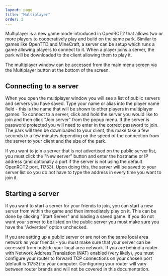 ```yaml
---
layout: page
title: "Multiplayer"
order: 2
---
```


Multiplayer is a new game mode introduced in OpenRCT2 that allows two or more players to cooperatively play and build on the same park. Similar to games like OpenTTD and MineCraft, a server can be setup which runs a game allowing players to connect to it. When a player joins a server, the park will be downloaded to the client allowing them to play it.

The multiplayer window can be accessed from the main menu screen via the Multiplayer button at the bottom of the screen.

## Connecting to a server

When you open the multiplayer window you will see a list of public servers and servers you have saved. Type your name or alias into the player name field - this is the name that will be shown to other players in multiplayer games. To connect to a server, click and hold the server you would like to join and then click "Join server" from the popup menu. If the server is password protected you will need to enter in the correct password to join. The park will then be downloaded to your client, this make take a few seconds to a few minutes depending on the speed of the connection from the server to your client and the size of the park.

If you want to join a server that is not advertised on the public server list, you must click the "New server" button and enter the hostname or IP address (and optionally a port if the server is not using the default OpenRCT2 port, 11753). Upon doing this, the server will be saved to your server list so you do not have to type the address in every time you want to join it.


## Starting a server

If you want to start a server for your friends to join, you can start a new server from within the game and then immediately play on it. This can be done by clicking "Start Server" and loading a saved game. If you do not want your server to be listed on the public server you must make sure you have the "Advertise" option unchecked.

If you are setting up a public server or are not on the same local area network as your friends - you must make sure that your server can be accessed from outside your local area network. If you are behind a router with Network Address Translation (NAT) enabled (very likely), you must configure your router to forward TCP connections on your chosen port (default is 11753) to your computer. Configuring your router will vary between router brands and will not be covered in this documentation.
